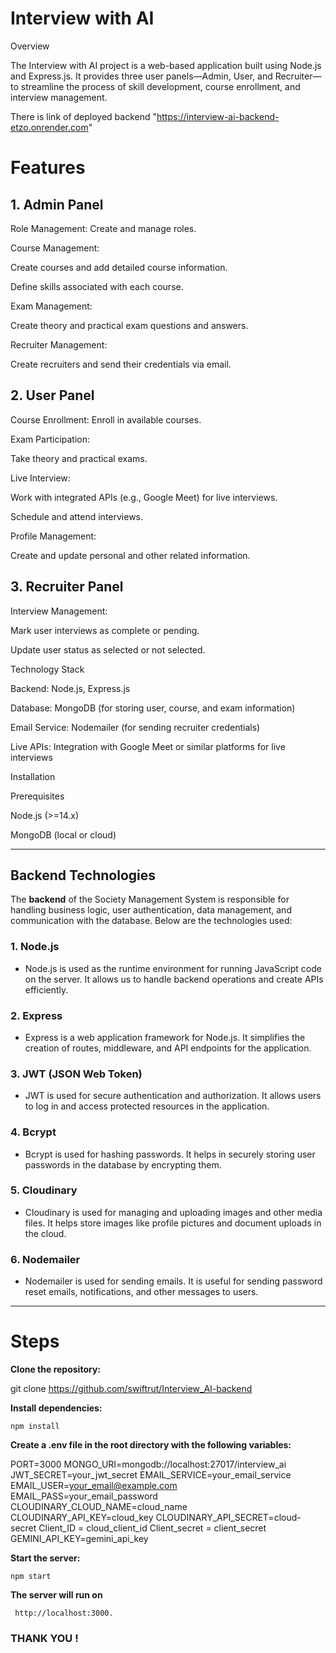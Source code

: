 # Interview with AI

Overview

The Interview with AI project is a web-based application built using Node.js and Express.js. It provides three user panels—Admin, User, and Recruiter—to streamline the process of skill development, course enrollment, and interview management.

There is link of deployed backend "https://interview-ai-backend-etzo.onrender.com"

# Features

## 1. Admin Panel

Role Management: Create and manage roles.

Course Management:

Create courses and add detailed course information.

Define skills associated with each course.

Exam Management:

Create theory and practical exam questions and answers.

Recruiter Management:

Create recruiters and send their credentials via email.

## 2. User Panel

Course Enrollment: Enroll in available courses.

Exam Participation:

Take theory and practical exams.

Live Interview:

Work with integrated APIs (e.g., Google Meet) for live interviews.

Schedule and attend interviews.

Profile Management:

Create and update personal and other related information.

## 3. Recruiter Panel

Interview Management:

Mark user interviews as complete or pending.

Update user status as selected or not selected.

Technology Stack

Backend: Node.js, Express.js

Database: MongoDB (for storing user, course, and exam information)

Email Service: Nodemailer (for sending recruiter credentials)

Live APIs: Integration with Google Meet or similar platforms for live interviews

Installation

Prerequisites

Node.js (>=14.x)

MongoDB (local or cloud)


---

## Backend Technologies

The **backend** of the Society Management System is responsible for handling business logic, user authentication, data management, and communication with the database. Below are the technologies used:

### 1. **Node.js**

- Node.js is used as the runtime environment for running JavaScript code on the server. It allows us to handle backend operations and create APIs efficiently.

### 2. **Express**

- Express is a web application framework for Node.js. It simplifies the creation of routes, middleware, and API endpoints for the application.

### 3. **JWT (JSON Web Token)**

- JWT is used for secure authentication and authorization. It allows users to log in and access protected resources in the application.

### 4. **Bcrypt**

- Bcrypt is used for hashing passwords. It helps in securely storing user passwords in the database by encrypting them.

### 5. **Cloudinary**

- Cloudinary is used for managing and uploading images and other media files. It helps store images like profile pictures and document uploads in the cloud.

### 6. **Nodemailer**

- Nodemailer is used for sending emails. It is useful for sending password reset emails, notifications, and other messages to users.

---

# Steps

**Clone the repository:**

git clone https://github.com/swiftrut/Interview_AI-backend


**Install dependencies:**
```
npm install
```

**Create a .env file in the root directory with the following variables:**

PORT=3000
MONGO_URI=mongodb://localhost:27017/interview_ai
JWT_SECRET=your_jwt_secret
EMAIL_SERVICE=your_email_service
EMAIL_USER=your_email@example.com
EMAIL_PASS=your_email_password
CLOUDINARY_CLOUD_NAME=cloud_name
CLOUDINARY_API_KEY=cloud_key
CLOUDINARY_API_SECRET=cloud-secret
Client_ID = cloud_client_id
Client_secret = client_secret
GEMINI_API_KEY=gemini_api_key


**Start the server:**

```
npm start
```

**The server will run on**

```
 http://localhost:3000.
```

### THANK YOU !
